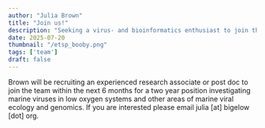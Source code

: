 ```yaml
---
author: "Julia Brown"
title: "Join us!"
description: "Seeking a virus- and bioinformatics enthusiast to join the lab in early 2026"
date: 2025-07-20
thumbnail: "/etsp_booby.png"
tags: ['team']
draft: false
---
```


Brown will be recruiting an experienced research associate or post doc to join the team within the next 6 months for a two year position investigating marine viruses in low oxygen systems and other areas of marine viral ecology and genomics. If you are interested please email julia [at] bigelow [dot] org.